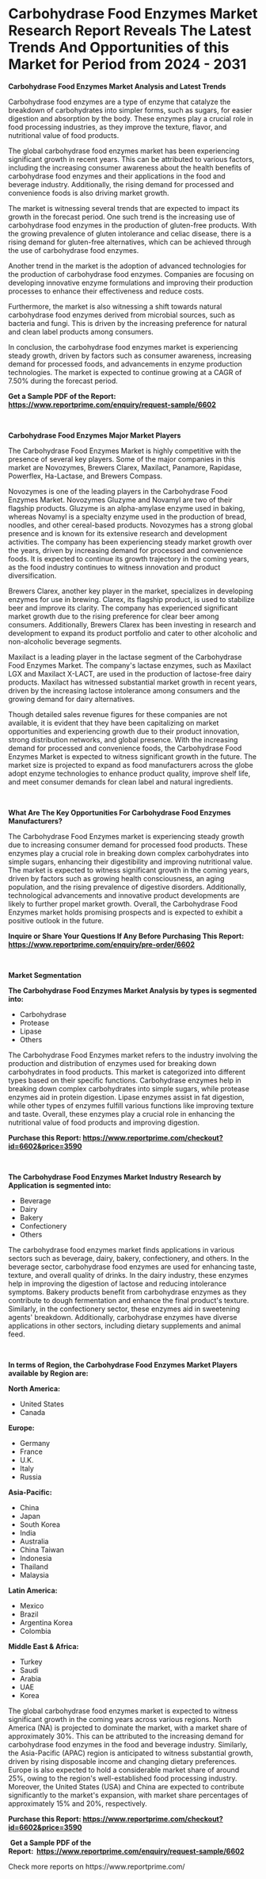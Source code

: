 <p><h1>Carbohydrase Food Enzymes Market Research Report Reveals The Latest Trends And Opportunities of this Market for Period from 2024 - 2031</h1></p><p><strong>Carbohydrase Food Enzymes Market Analysis and Latest Trends</strong></p>
<p><p>Carbohydrase food enzymes are a type of enzyme that catalyze the breakdown of carbohydrates into simpler forms, such as sugars, for easier digestion and absorption by the body. These enzymes play a crucial role in food processing industries, as they improve the texture, flavor, and nutritional value of food products.</p><p>The global carbohydrase food enzymes market has been experiencing significant growth in recent years. This can be attributed to various factors, including the increasing consumer awareness about the health benefits of carbohydrase food enzymes and their applications in the food and beverage industry. Additionally, the rising demand for processed and convenience foods is also driving market growth.</p><p>The market is witnessing several trends that are expected to impact its growth in the forecast period. One such trend is the increasing use of carbohydrase food enzymes in the production of gluten-free products. With the growing prevalence of gluten intolerance and celiac disease, there is a rising demand for gluten-free alternatives, which can be achieved through the use of carbohydrase food enzymes.</p><p>Another trend in the market is the adoption of advanced technologies for the production of carbohydrase food enzymes. Companies are focusing on developing innovative enzyme formulations and improving their production processes to enhance their effectiveness and reduce costs.</p><p>Furthermore, the market is also witnessing a shift towards natural carbohydrase food enzymes derived from microbial sources, such as bacteria and fungi. This is driven by the increasing preference for natural and clean label products among consumers.</p><p>In conclusion, the carbohydrase food enzymes market is experiencing steady growth, driven by factors such as consumer awareness, increasing demand for processed foods, and advancements in enzyme production technologies. The market is expected to continue growing at a CAGR of 7.50% during the forecast period.</p></p>
<p><strong>Get a Sample PDF of the Report:&nbsp; <a href="https://www.reportprime.com/enquiry/request-sample/6602">https://www.reportprime.com/enquiry/request-sample/6602</a></strong></p>
<p>&nbsp;</p>
<p><strong>Carbohydrase Food Enzymes Major Market Players</strong></p>
<p><p>The Carbohydrase Food Enzymes Market is highly competitive with the presence of several key players. Some of the major companies in this market are Novozymes, Brewers Clarex, Maxilact, Panamore, Rapidase, Powerflex, Ha-Lactase, and Brewers Compass. </p><p>Novozymes is one of the leading players in the Carbohydrase Food Enzymes Market. Novozymes Gluzyme and Novamyl are two of their flagship products. Gluzyme is an alpha-amylase enzyme used in baking, whereas Novamyl is a specialty enzyme used in the production of bread, noodles, and other cereal-based products. Novozymes has a strong global presence and is known for its extensive research and development activities. The company has been experiencing steady market growth over the years, driven by increasing demand for processed and convenience foods. It is expected to continue its growth trajectory in the coming years, as the food industry continues to witness innovation and product diversification.</p><p>Brewers Clarex, another key player in the market, specializes in developing enzymes for use in brewing. Clarex, its flagship product, is used to stabilize beer and improve its clarity. The company has experienced significant market growth due to the rising preference for clear beer among consumers. Additionally, Brewers Clarex has been investing in research and development to expand its product portfolio and cater to other alcoholic and non-alcoholic beverage segments.</p><p>Maxilact is a leading player in the lactase segment of the Carbohydrase Food Enzymes Market. The company's lactase enzymes, such as Maxilact LGX and Maxilact X-LACT, are used in the production of lactose-free dairy products. Maxilact has witnessed substantial market growth in recent years, driven by the increasing lactose intolerance among consumers and the growing demand for dairy alternatives.</p><p>Though detailed sales revenue figures for these companies are not available, it is evident that they have been capitalizing on market opportunities and experiencing growth due to their product innovation, strong distribution networks, and global presence. With the increasing demand for processed and convenience foods, the Carbohydrase Food Enzymes Market is expected to witness significant growth in the future. The market size is projected to expand as food manufacturers across the globe adopt enzyme technologies to enhance product quality, improve shelf life, and meet consumer demands for clean label and natural ingredients.</p></p>
<p>&nbsp;</p>
<p><strong>What Are The Key Opportunities For Carbohydrase Food Enzymes Manufacturers?</strong></p>
<p><p>The Carbohydrase Food Enzymes market is experiencing steady growth due to increasing consumer demand for processed food products. These enzymes play a crucial role in breaking down complex carbohydrates into simple sugars, enhancing their digestibility and improving nutritional value. The market is expected to witness significant growth in the coming years, driven by factors such as growing health consciousness, an aging population, and the rising prevalence of digestive disorders. Additionally, technological advancements and innovative product developments are likely to further propel market growth. Overall, the Carbohydrase Food Enzymes market holds promising prospects and is expected to exhibit a positive outlook in the future.</p></p>
<p><strong>Inquire or Share Your Questions If Any Before Purchasing This Report: <a href="https://www.reportprime.com/enquiry/pre-order/6602">https://www.reportprime.com/enquiry/pre-order/6602</a></strong></p>
<p>&nbsp;</p>
<p><strong>Market Segmentation</strong></p>
<p><strong>The Carbohydrase Food Enzymes Market Analysis by types is segmented into:</strong></p>
<p><ul><li>Carbohydrase</li><li>Protease</li><li>Lipase</li><li>Others</li></ul></p>
<p><p>The Carbohydrase Food Enzymes market refers to the industry involving the production and distribution of enzymes used for breaking down carbohydrates in food products. This market is categorized into different types based on their specific functions. Carbohydrase enzymes help in breaking down complex carbohydrates into simple sugars, while protease enzymes aid in protein digestion. Lipase enzymes assist in fat digestion, while other types of enzymes fulfill various functions like improving texture and taste. Overall, these enzymes play a crucial role in enhancing the nutritional value of food products and improving digestion.</p></p>
<p><strong>Purchase this Report:&nbsp;<a href="https://www.reportprime.com/checkout?id=6602&price=3590">https://www.reportprime.com/checkout?id=6602&price=3590</a></strong></p>
<p>&nbsp;</p>
<p><strong>The Carbohydrase Food Enzymes Market Industry Research by Application is segmented into:</strong></p>
<p><ul><li>Beverage</li><li>Dairy</li><li>Bakery</li><li>Confectionery</li><li>Others</li></ul></p>
<p><p>The carbohydrase food enzymes market finds applications in various sectors such as beverage, dairy, bakery, confectionery, and others. In the beverage sector, carbohydrase food enzymes are used for enhancing taste, texture, and overall quality of drinks. In the dairy industry, these enzymes help in improving the digestion of lactose and reducing intolerance symptoms. Bakery products benefit from carbohydrase enzymes as they contribute to dough fermentation and enhance the final product's texture. Similarly, in the confectionery sector, these enzymes aid in sweetening agents' breakdown. Additionally, carbohydrase enzymes have diverse applications in other sectors, including dietary supplements and animal feed.</p></p>
<p>&nbsp;</p>
<p><strong>In terms of Region, the Carbohydrase Food Enzymes Market Players available by Region are:</strong></p>
<p>
    <p> <strong> North America: </strong>
        <ul>
            <li>United States</li>
            <li>Canada</li>
        </ul>
        </p> 
    <p> <strong> Europe: </strong>
        <ul>
            <li>Germany</li>
            <li>France</li>
            <li>U.K.</li>
            <li>Italy</li>
            <li>Russia</li>
        </ul>
        </p> 
    <p> <strong> Asia-Pacific: </strong>
        <ul>
            <li>China</li>
            <li>Japan</li>
            <li>South Korea</li>
            <li>India</li>
            <li>Australia</li>
            <li>China Taiwan</li>
            <li>Indonesia</li>
            <li>Thailand</li>
            <li>Malaysia</li>
        </ul>
        </p> 
    <p> <strong> Latin America: </strong>
        <ul>
            <li>Mexico</li>
            <li>Brazil</li>
            <li>Argentina Korea</li>
            <li>Colombia</li>
        </ul>
        </p> 
    <p> <strong> Middle East & Africa: </strong>
        <ul>
            <li>Turkey</li>
            <li>Saudi</li>
            <li>Arabia</li>
            <li>UAE</li>
            <li>Korea</li>
        </ul>
    </p>
    </p>
<p><p>The global carbohydrase food enzymes market is expected to witness significant growth in the coming years across various regions. North America (NA) is projected to dominate the market, with a market share of approximately 30%. This can be attributed to the increasing demand for carbohydrase food enzymes in the food and beverage industry. Similarly, the Asia-Pacific (APAC) region is anticipated to witness substantial growth, driven by rising disposable income and changing dietary preferences. Europe is also expected to hold a considerable market share of around 25%, owing to the region's well-established food processing industry. Moreover, the United States (USA) and China are expected to contribute significantly to the market's expansion, with market share percentages of approximately 15% and 20%, respectively.</p></p>
<p><strong>Purchase this Report: <a href="https://www.reportprime.com/checkout?id=6602&price=3590">https://www.reportprime.com/checkout?id=6602&price=3590</a></strong></p>
<p>&nbsp;<strong>Get a Sample PDF of the Report:&nbsp;&nbsp;<a href="https://www.reportprime.com/enquiry/request-sample/6602">https://www.reportprime.com/enquiry/request-sample/6602</a></strong></p>
<p><strong></strong></p>
<p>Check more reports on https://www.reportprime.com/</p>